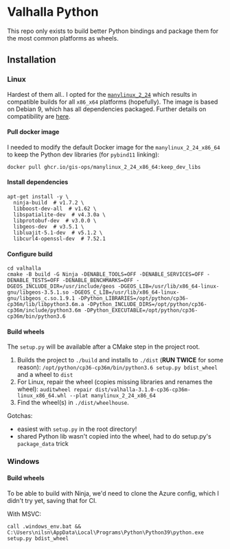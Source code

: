 # Valhalla Python

This repo only exists to build better Python bindings and package them for the most common platforms as wheels.

## Installation

### Linux

Hardest of them all.. I opted for the [`manylinux_2_24`](https://www.python.org/dev/peps/pep-0600/) which results in compatible builds for all `x86_x64` platforms (hopefully). The image is based on Debian 9, which has all dependencies packaged. Further details on compatibility are [here](https://github.com/pypa/manylinux#manylinux).

#### Pull docker image

I needed to modify the default Docker image for the `manylinux_2_24_x86_64` to keep the Python dev libraries (for `pybind11` linking):

`docker pull ghcr.io/gis-ops/manylinux_2_24_x86_64:keep_dev_libs`

#### Install dependencies

```
apt-get install -y \
  ninja-build  # v1.7.2 \
  libboost-dev-all  # v1.62 \
  libspatialite-dev  # v4.3.0a \
  libprotobuf-dev  # v3.0.0 \
  libgeos-dev  # v3.5.1 \
  libluajit-5.1-dev  # v5.1.2 \
  libcurl4-openssl-dev  # 7.52.1
```

#### Configure build

```
cd valhalla
cmake -B build -G Ninja -DENABLE_TOOLS=OFF -DENABLE_SERVICES=OFF -DENABLE_TESTS=OFF -DENABLE_BENCHMARKS=OFF -DGEOS_INCLUDE_DIR=/usr/include/geos -DGEOS_LIB=/usr/lib/x86_64-linux-gnu/libgeos-3.5.1.so -DGEOS_C_LIB=/usr/lib/x86_64-linux-gnu/libgeos_c.so.1.9.1 -DPython_LIBRARIES=/opt/python/cp36-cp36m/lib/libpython3.6m.a -DPython_INCLUDE_DIRS=/opt/python/cp36-cp36m/include/python3.6m -DPython_EXECUTABLE=/opt/python/cp36-cp36m/bin/python3.6
```

#### Build wheels

The `setup.py` will be available after a CMake step in the project root.

1. Builds the project to `./build` and installs to `./dist` (**RUN TWICE** for some reason): `/opt/python/cp36-cp36m/bin/python3.6 setup.py bdist_wheel` and a wheel to `dist`
2. For Linux, repair the wheel (copies missing libraries and renames the wheel): `auditwheel repair dist/valhalla-3.1.0-cp36-cp36m-linux_x86_64.whl --plat manylinux_2_24_x86_64`
3. Find the wheel(s) in `./dist/wheelhouse`.

Gotchas:
- easiest with `setup.py` in the root directory!
- shared Python lib wasn't copied into the wheel, had to do setup.py's `package_data` trick

### Windows

#### Build wheels

To be able to build with Ninja, we'd need to clone the Azure config, which I didn't try yet, saving that for CI.

With MSVC:

```
call .windows_env.bat && C:\Users\nilsn\AppData\Local\Programs\Python\Python39\python.exe setup.py bdist_wheel
```
